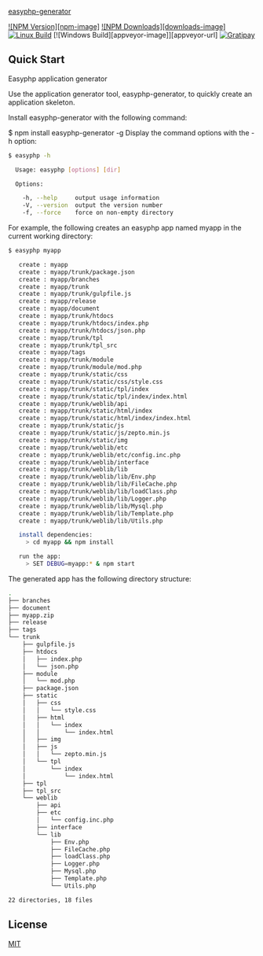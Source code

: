 [easyphp-generator](https://www.npmjs.com/package/easyphp-generator)

[![NPM Version][npm-image]][npm-url]
[![NPM Downloads][downloads-image]][downloads-url]
[![Linux Build][travis-image]][travis-url]
[![Windows Build][appveyor-image]][appveyor-url]
[![Gratipay][gratipay-image]][gratipay-url]

## Quick Start

Easyphp application generator

Use the application generator tool, easyphp-generator, to quickly create an application skeleton.

Install easyphp-generator with the following command:

$ npm install easyphp-generator -g
Display the command options with the -h option:

```bash
$ easyphp -h

  Usage: easyphp [options] [dir]

  Options:

    -h, --help     output usage information
    -V, --version  output the version number
    -f, --force    force on non-empty directory
```

For example, the following creates an easyphp app named myapp in the current working directory:

```bash
$ easyphp myapp

   create : myapp
   create : myapp/trunk/package.json
   create : myapp/branches
   create : myapp/trunk
   create : myapp/trunk/gulpfile.js
   create : myapp/release
   create : myapp/document
   create : myapp/trunk/htdocs
   create : myapp/trunk/htdocs/index.php
   create : myapp/trunk/htdocs/json.php
   create : myapp/trunk/tpl
   create : myapp/trunk/tpl_src
   create : myapp/tags
   create : myapp/trunk/module
   create : myapp/trunk/module/mod.php
   create : myapp/trunk/static/css
   create : myapp/trunk/static/css/style.css
   create : myapp/trunk/static/tpl/index
   create : myapp/trunk/static/tpl/index/index.html
   create : myapp/trunk/weblib/api
   create : myapp/trunk/static/html/index
   create : myapp/trunk/static/html/index/index.html
   create : myapp/trunk/static/js
   create : myapp/trunk/static/js/zepto.min.js
   create : myapp/trunk/static/img
   create : myapp/trunk/weblib/etc
   create : myapp/trunk/weblib/etc/config.inc.php
   create : myapp/trunk/weblib/interface
   create : myapp/trunk/weblib/lib
   create : myapp/trunk/weblib/lib/Env.php
   create : myapp/trunk/weblib/lib/FileCache.php
   create : myapp/trunk/weblib/lib/loadClass.php
   create : myapp/trunk/weblib/lib/Logger.php
   create : myapp/trunk/weblib/lib/Mysql.php
   create : myapp/trunk/weblib/lib/Template.php
   create : myapp/trunk/weblib/lib/Utils.php

   install dependencies:
     > cd myapp && npm install

   run the app:
     > SET DEBUG=myapp:* & npm start
```

The generated app has the following directory structure:

```bash
.
├── branches
├── document
├── myapp.zip
├── release
├── tags
└── trunk
    ├── gulpfile.js
    ├── htdocs
    │   ├── index.php
    │   └── json.php
    ├── module
    │   └── mod.php
    ├── package.json
    ├── static
    │   ├── css
    │   │   └── style.css
    │   ├── html
    │   │   └── index
    │   │       └── index.html
    │   ├── img
    │   ├── js
    │   │   └── zepto.min.js
    │   └── tpl
    │       └── index
    │           └── index.html
    ├── tpl
    ├── tpl_src
    └── weblib
        ├── api
        ├── etc
        │   └── config.inc.php
        ├── interface
        └── lib
            ├── Env.php
            ├── FileCache.php
            ├── loadClass.php
            ├── Logger.php
            ├── Mysql.php
            ├── Template.php
            └── Utils.php

22 directories, 18 files
```

## License

[MIT](LICENSE)

[travis-image]: https://img.shields.io/travis/expressjs/generator/master.svg?label=linux
[travis-url]: https://travis-ci.org/expressjs/generator
[npm-url]: https://npmjs.org/package/easyphp-generator
[downloads-url]: https://npmjs.org/package/easyphp-generator
[gratipay-image]: https://img.shields.io/gratipay/dougwilson.svg
[gratipay-url]: https://gratipay.com/dougwilson/
